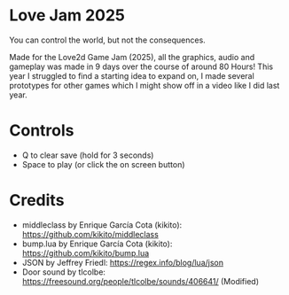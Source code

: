 # Love Jam 2025
You can control the world, but not the consequences.

Made for the Love2d Game Jam (2025), all the graphics, audio and gameplay was made in 9 days over the course of around 80 Hours! This year I struggled to find a starting idea to expand on, I made several prototypes for other games which I might show off in a video like I did last year.

# Controls

- Q to clear save (hold for 3 seconds)
- Space to play (or click the on screen button)

# Credits
- middleclass by Enrique García Cota (kikito): https://github.com/kikito/middleclass
- bump.lua by Enrique García Cota (kikito): https://github.com/kikito/bump.lua
- JSON by Jeffrey Friedl: https://regex.info/blog/lua/json
- Door sound by tlcolbe: https://freesound.org/people/tlcolbe/sounds/406641/ (Modified)